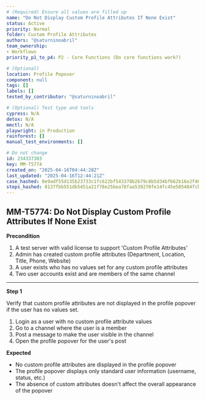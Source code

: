 ```yaml
---
# (Required) Ensure all values are filled up
name: "Do Not Display Custom Profile Attributes If None Exist"
status: Active
priority: Normal
folder: Custom Profile Attributes
authors: "@saturninoabril"
team_ownership:
- Workflows
priority_p1_to_p4: P2 - Core Functions (Do core functions work?)

# (Optional)
location: Profile Popover
component: null
tags: []
labels: []
tested_by_contributor: "@saturninoabril"

# (Optional) Test type and tools
cypress: N/A
detox: N/A
mmctl: N/A
playwright: in Production
rainforest: []
manual_test_environments: []

# Do not change
id: 234337303
key: MM-T5774
created_on: "2025-04-16T04:44:28Z"
last_updated: "2025-04-16T12:44:21Z"
case_hashed: 0e9adf55d135b23733c1fc622bf543378b2b79c8b5d34bf662b16e2f460828f6bc37b47b2d4f6786317cc2218cdb4a41
steps_hashed: 8137fbb551db5451a21f78e25bea78faa539270fe14fc45e505484fcbe91f93f2bc7b9140abb4021ad6d261a6e17949d
---
```


<!-- (Auto-generated) Based on frontmatter's "key" and "name" -->

## MM-T5774: Do Not Display Custom Profile Attributes If None Exist

**Precondition**

1. A test server with valid license to support 'Custom Profile Attributes'
2. Admin has created custom profile attributes (Department, Location, Title, Phone, Website)
3. A user exists who has no values set for any custom profile attributes
4. Two user accounts exist and are members of the same channel

---

**Step 1**

Verify that custom profile attributes are not displayed in the profile popover if the user has no values set.

1. Login as a user with no custom profile attribute values
2. Go to a channel where the user is a member
3. Post a message to make the user visible in the channel
4. Open the profile popover for the user's post

**Expected**

- No custom profile attributes are displayed in the profile popover
- The profile popover displays only standard user information (username, status, etc.)
- The absence of custom attributes doesn't affect the overall appearance of the popover

